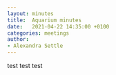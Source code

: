 ```yaml
---
layout: minutes
title:  Aquarium minutes
date:   2021-04-22 14:35:00 +0100
categories: meetings
author:
- Alexandra Settle
---
```


test test test
